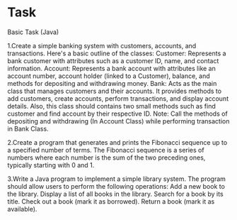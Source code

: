 # Task
Basic Task (Java)

1.Create a simple banking system with customers, accounts, and transactions.
Here's a basic outline of the classes: Customer: Represents a bank customer with attributes such as a customer ID, name, and contact information. Account: Represents a bank account with attributes like an account number, account holder (linked to a Customer), balance, and methods for depositing and withdrawing money. Bank: Acts as the main class that manages customers and their accounts. It provides methods to add customers, create accounts, perform transactions, and display account details. Also, this class should contains two small methods such as find customer and find account by their respective ID. Note: Call the methods of depositing and withdrawing (In Account Class) while performing transaction in Bank Class.

2.Create a program that generates and prints the Fibonacci sequence up to a specified number of terms. The Fibonacci sequence is a series of numbers where each number is the sum of the two preceding ones, typically starting with 0 and 1.

3.Write a Java program to implement a simple library system. The program should allow users to perform the following operations: Add a new book to the library. Display a list of all books in the library. Search for a book by its title. Check out a book (mark it as borrowed). Return a book (mark it as available).
